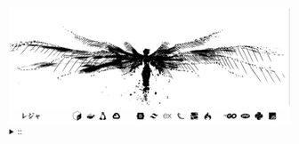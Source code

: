 <img src="./banner.png">
<details><summary> :: </summary>
<!--START_SECTION:waka-->

```
From: 09 August 2024 - To: 13 June 2025

Total Time: 1,492 hrs 31 mins

Python                     382 hrs 12 mins //////-------------------   23.64 %
PHP                        277 hrs 13 mins ////---------------------   17.15 %
Markdown                   213 hrs 11 mins ///----------------------   13.19 %
Other                      124 hrs 5 mins  //-----------------------   07.68 %
```

<!--END_SECTION:waka-->
</details>
